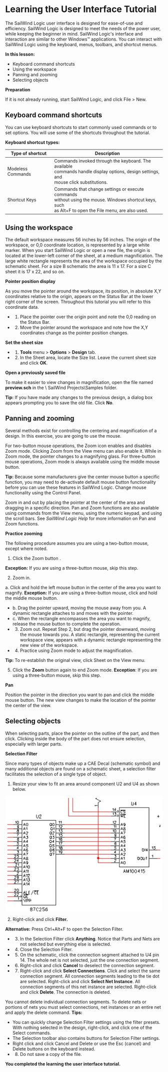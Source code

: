 # Learning the User Interface Tutorial

The SailWind Logic user interface is designed for ease-of-use and efficiency. SailWind Logic is designed to meet the needs of the power user, while keeping the beginner in mind. SailWind Logic's interface and interaction are similar to other Windows™ applications. You can interact with SailWind Logic using the keyboard, menus, toolbars, and shortcut menus.

****In this lesson:****

- Keyboard command shortcuts
- Using the workspace
- Panning and zooming
- Selecting objects

****Preparation****

If it is not already running, start SailWind Logic, and click File > New.

## Keyboard command shortcuts
You can use keyboard shortcuts to start commonly used commands or to set options. You will use some of the shortcuts throughout the tutorial.

****Keyboard shortcut types:****

| Type of shortcut  | Description                                                                                                                                                 |
|-------------------|-------------------------------------------------------------------------------------------------------------------------------------------------------------|
| Modeless Commands | Commands invoked through the keyboard. The available<br>commands handle display options, design settings, and<br>mouse click substitutions.                 |
| Shortcut Keys     | Commands that change settings or execute commands<br>without using the mouse. Windows shortcut keys, such<br>as Alt+F to open the File menu, are also used. |

## Using the workspace
The default workspace measures 56 inches by 56 inches. The origin of the workspace, or 0,0 coordinate location, is represented by a large white marker. When you start SailWind Logic or open a new file, the origin is located at the lower-left corner of the sheet, at a medium magnification. The large white rectangle represents the area of the workspace occupied by the schematic sheet. For a size B schematic the area is 11 x 17. For a size C sheet it is 17 x 22, and so on.

****Pointer position display****

As you move the pointer around the workspace, its position, in absolute X,Y coordinates relative to the origin, appears on the Status Bar at the lower right corner of the screen. Throughout this tutorial you will refer to this coordinate data.

- 1. Place the pointer over the origin point and note the 0,0 reading on the Status Bar.
- 2. Move the pointer around the workspace and note how the X,Y coordinates change as the pointer position changes.

****Set the sheet size****

- 1. **Tools** menu > **Options** > **Design** tab.
- 2. In the Sheet area, locate the Size list. Leave the current sheet size and click **OK**.

****Open a previously saved file****

To make it easier to view changes in magnification, open the file named **preview.sch** in the \ SailWind Projects\Samples folder.

**Tip:** If you have made any changes to the previous design, a dialog box appears prompting you to save the old file. Click **No**.

## Panning and zooming
Several methods exist for controlling the centering and magnification of a design. In this exercise, you are going to use the mouse.

For two-button mouse operations, the Zoom icon enables and disables Zoom mode. Clicking Zoom from the View menu can also enable it. While in Zoom mode, the pointer changes to a magnifying glass. For three-button mouse operations, Zoom mode is always available using the middle mouse button.

**Tip:** Because some manufacturers give the center mouse button a specific function, you may need to de-activate default mouse button functionality before you can use these features in SailWind Logic. Change mouse functionality using the Control Panel.

Zoom in and out by placing the pointer at the center of the area and dragging in a specific direction. Pan and Zoom functions are also available using commands from the View menu, using the numeric keypad, and using the scroll bars. See *SailWind Logic Help* for more information on Pan and Zoom functions.

****Practice zooming****

The following procedure assumes you are using a two-button mouse, except where noted.

1. Click the Zoom button .

**Exception:** If you are using a three-button mouse, skip this step.

2. Zoom in.

a. Click and hold the left mouse button in the center of the area you want to magnify. **Exception:** If you are using a three-button mouse, click and hold the middle mouse button.

- b. Drag the pointer upward, moving the mouse away from you. A dynamic rectangle attaches to and moves with the pointer.
- c. When the rectangle encompasses the area you want to magnify, release the mouse button to complete the operation.
- 3. Zoom out. Repeat Step 2, but drag the pointer downward, moving the mouse towards you. A static rectangle, representing the current workspace view, appears with a dynamic rectangle representing the new view of the workspace.
- 4. Practice using Zoom mode to adjust the magnification.

**Tip:** To re-establish the original view, click Sheet on the View menu.

5. Click the **Zoom** button again to end Zoom mode. **Exception**: If you are using a three-button mouse, skip this step.

****Pan****

Position the pointer in the direction you want to pan and click the middle mouse button. The new view changes to make the location of the pointer the center of the view.

## Selecting objects
When selecting parts, place the pointer on the outline of the part, and then click. Clicking inside the body of the part does not ensure selection, especially with larger parts.

****Selection Filter****

Since many types of objects make up a CAE Decal (schematic symbol) and many additional objects are found on a schematic sheet, a selection filter facilitates the selection of a single type of object.

1. Resize your view to fit an area around component U2 and U4 as shown below.

![](/logic/tutorial/2/_page_3_Figure_0.jpeg)

2. Right-click and click **Filter.**

**Alternative:** Press Ctrl+Alt+F to open the Selection Filter.

- 3. In the Selection Filter click **Anything**. Notice that Parts and Nets are not selected but everything else is selected.
- 4. Close the Selection Filter.
- 5. On the schematic, click the connection segment attached to U4 pin 14. The whole net is not selected, just the one connection segment.
- 6. Right-click and click **Cancel** to deselect the connection segment.
- 7. Right-click and click **Select Connections**. Click and select the same connection segment. All connection segments leading to the tie dot are selected. Right-click and click **Select Net Instance**. All connection segments of this net instance are selected. Right-click and click **Delete**. The connection is deleted.

You cannot delete individual connection segments. To delete nets or portions of nets you must select connections, net instances or an entire net and apply the delete command. **Tips:**

- You can quickly change Selection Filter settings using the filter presets. With nothing selected in the design, right-click, and click one of the Select commands.
- The Selection toolbar also contains buttons for Selection Filter settings.
- Right click and click Cancel and Delete or use the Esc (cancel) and Delete buttons on the keyboard instead.
- 8. Do not save a copy of the file.

****You completed the learning the user interface tutorial.****
